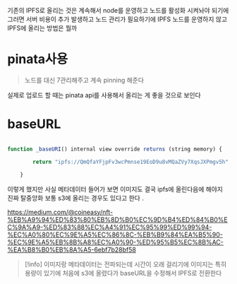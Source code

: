 
기존의 IPFS로 올리는 것은 계속해서 node를 운영하고 노드를 활성화 시켜놔야 되기에 그러면 서버 비용이 추가 발생하고 
노드 관리가 필요하기에 
IPFS 노드를 운영하지 않고 IPFS에 올리는 방법은 뭘까 

# pinata사용 

> 노드를 대신 7관리해주고 계속 pinning 해준다 

실제로 업로드 할 때는 pinata api를 사용해서 올리는 게 좋을 것으로 보인다 

# baseURL
```jsx

function _baseURI() internal view override returns (string memory) {

        return "ipfs://QmQfaYFjpFv3wcPmnse19EoD9u8vMQaZVy7XqsJXPmgv5h";

    }
```

이렇게 했지만 사실 메타데이터 들어가 보면 이미지도 결국 ipfs에 올린다음에 해야지 
진짜 탈중앙화 
보통 s3에 올리는 경우도 있다고 한다 .


https://medium.com/@coineasy/nft-%EB%A9%94%ED%83%80%EB%8D%B0%EC%9D%B4%ED%84%B0%EC%9A%A9-%ED%83%88%EC%A4%91%EC%95%99%ED%99%94-%EC%A0%80%EC%9E%A5%EC%86%8C-%EB%B9%84%EA%B5%90-%EC%9E%A5%EB%8B%A8%EC%A0%90-%ED%95%B5%EC%8B%AC-%EA%B8%B0%EB%8A%A5-6ebf7b28bf58

> [!info]
> 이미지랑 메타데이터는 전파되는데 시간이 오래 걸리기에 
이미지는 특히 용량이 있기에 
처음에 s3에 올렸다가 
baseURL을 수정해서 IPFS로 전환한다




